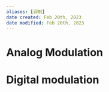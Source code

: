 ```yaml
---
aliases: [调制]
date created: Feb 20th, 2023
date modified: Feb 20th, 2023
---
```

# Analog Modulation

# Digital modulation
